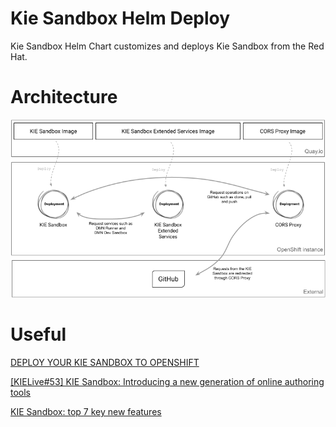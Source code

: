 # Kie Sandbox Helm Deploy

Kie Sandbox Helm Chart customizes and deploys Kie Sandbox from the Red Hat.


# Architecture
![architecture](./architecture-1.png)

# Useful 

[DEPLOY YOUR KIE SANDBOX TO OPENSHIFT](https://blog.kie.org/2022/01/deploy-your-kie-sandbox-to-openshift.html)

[[KIELive#53] KIE Sandbox: Introducing a new generation of online authoring tools](https://www.youtube.com/watch?v=F4CeNUyTZjo)

[KIE Sandbox: top 7 key new features](https://ederign.me/2022/02/03/kie-sandbox.html)





